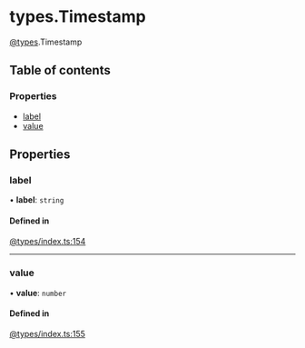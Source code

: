 # types.Timestamp

[@types](../types.md).Timestamp

## Table of contents

### Properties

- [label](types.Timestamp.md#label)
- [value](types.Timestamp.md#value)

## Properties

### label

• **label**: `string`

#### Defined in

[@types/index.ts:154](https://github.com/hmes98318/LavaShark/blob/51b03f2/src/@types/index.ts#L154)

___

### value

• **value**: `number`

#### Defined in

[@types/index.ts:155](https://github.com/hmes98318/LavaShark/blob/51b03f2/src/@types/index.ts#L155)
